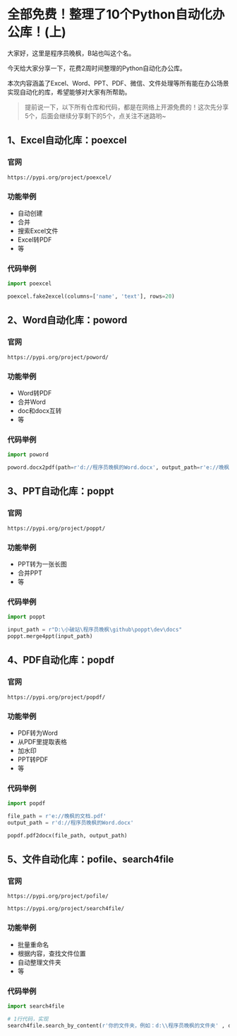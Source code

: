 # 全部免费！整理了10个Python自动化办公库！(上)

大家好，这里是程序员晚枫，B站也叫这个名。

今天给大家分享一下，花费2周时间整理的Python自动化办公库。

本次内容涵盖了Excel、Word、PPT、PDF、微信、文件处理等所有能在办公场景实现自动化的库，希望能够对大家有所帮助。

> 提前说一下，以下所有仓库和代码，都是在网络上开源免费的！这次先分享5个，后面会继续分享剩下的5个，点关注不迷路哟~
## 1、Excel自动化库：poexcel
### 官网

``https://pypi.org/project/poexcel/``

### 功能举例
- 自动创建
- 合并
- 搜索Excel文件
- Excel转PDF
- 等
### 代码举例

```python
import poexcel

poexcel.fake2excel(columns=['name', 'text'], rows=20)
```


## 2、Word自动化库：poword
### 官网

``https://pypi.org/project/poword/``

### 功能举例
- Word转PDF
- 合并Word
- doc和docx互转
- 等
### 代码举例

```python
import poword

poword.docx2pdf(path=r'd://程序员晚枫的Word.docx', output_path=r'e://晚枫的文档.pdf')
```


## 3、PPT自动化库：poppt
### 官网

``https://pypi.org/project/poppt/``

### 功能举例
- PPT转为一张长图
- 合并PPT
- 等
### 代码举例

```python
import poppt

input_path = r"D:\小破站\程序员晚枫\github\poppt\dev\docs"
poppt.merge4ppt(input_path)
```

## 4、PDF自动化库：popdf
### 官网

``https://pypi.org/project/popdf/``

### 功能举例
- PDF转为Word
- 从PDF里提取表格
- 加水印
- PPT转PDF
- 等
### 代码举例

```python
import popdf

file_path = r'e://晚枫的文档.pdf'
output_path = r'd://程序员晚枫的Word.docx'

popdf.pdf2docx(file_path, output_path)
```

## 5、文件自动化库：pofile、search4file
### 官网

``https://pypi.org/project/pofile/``

``https://pypi.org/project/search4file/``


### 功能举例
- 批量重命名
- 根据内容，查找文件位置
- 自动整理文件夹
- 等
### 代码举例

```python
import search4file

# 1行代码，实现 
search4file.search_by_content(r'你的文件夹，例如：d:\\程序员晚枫的文件夹' , content="你需要查找的文件里面的内容，例如：所有平台都叫-程序员晚枫")
```

